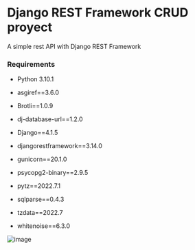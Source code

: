 # Django REST Framework CRUD proyect

A simple rest API with Django REST Framework

### Requirements

* Python 3.10.1

* asgiref==3.6.0
* Brotli==1.0.9
* dj-database-url==1.2.0
* Django==4.1.5
* djangorestframework==3.14.0
* gunicorn==20.1.0
* psycopg2-binary==2.9.5
* pytz==2022.7.1
* sqlparse==0.4.3
* tzdata==2022.7
* whitenoise==6.3.0

![image](https://user-images.githubusercontent.com/112349601/219824566-682a0bcc-c4d4-4a36-9fb6-506da1d3b607.png)
